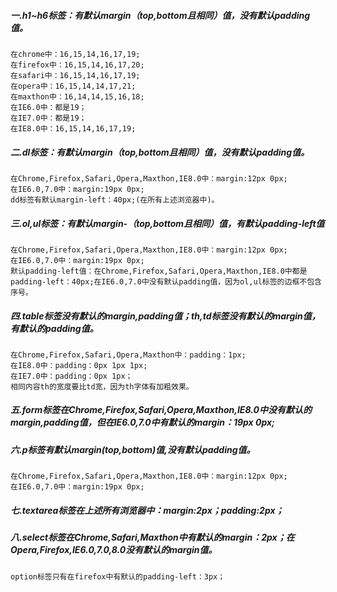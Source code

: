 ##### 一.h1~h6标签：有默认margin（top,bottom且相同）值，没有默认padding值。

	在chrome中：16,15,14,16,17,19;
	在firefox中：16,15,14,16,17,20;
	在safari中：16,15,14,16,17,19;
	在opera中：16,15,14,14,17,21;
	在maxthon中：16,14,14,15,16,18;
	在IE6.0中：都是19；
	在IE7.0中：都是19；
	在IE8.0中：16,15,14,16,17,19;

##### 二.dl标签：有默认margin（top,bottom且相同）值，没有默认padding值。

	在Chrome,Firefox,Safari,Opera,Maxthon,IE8.0中：margin:12px 0px;
	在IE6.0,7.0中：margin:19px 0px;
	dd标签有默认margin-left：40px;(在所有上述浏览器中)。

##### 三.ol,ul标签：有默认margin-（top,bottom且相同）值，有默认padding-left值

	在Chrome,Firefox,Safari,Opera,Maxthon,IE8.0中：margin:12px 0px;
	在IE6.0,7.0中：margin:19px 0px;
	默认padding-left值：在Chrome,Firefox,Safari,Opera,Maxthon,IE8.0中都是padding-left：40px;在IE6.0,7.0中没有默认padding值，因为ol,ul标签的边框不包含序号。

##### 四.table标签没有默认的margin,padding值；th,td标签没有默认的margin值，有默认的padding值。

	在Chrome,Firefox,Safari,Opera,Maxthon中：padding：1px;
	在IE8.0中：padding：0px 1px 1px;
	在IE7.0中：padding：0px 1px；
	相同内容th的宽度要比td宽，因为th字体有加粗效果。

##### 五.form标签在Chrome,Firefox,Safari,Opera,Maxthon,IE8.0中没有默认的margin,padding值，但在IE6.0,7.0中有默认的margin：19px 0px;

##### 六.p标签有默认margin(top,bottom)值,没有默认padding值。

	在Chrome,Firefox,Safari,Opera,Maxthon,IE8.0中：margin:12px 0px;
	在IE6.0,7.0中：margin:19px 0px;

##### 七.textarea标签在上述所有浏览器中：margin:2px；padding:2px；

##### 八.select标签在Chrome,Safari,Maxthon中有默认的margin：2px；在Opera,Firefox,IE6.0,7.0,8.0没有默认的margin值。

	option标签只有在firefox中有默认的padding-left：3px；
